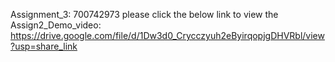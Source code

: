 Assignment_3: 700742973
please click the below link to view the Assign2_Demo_video:
https://drive.google.com/file/d/1Dw3d0_Crycczyuh2eByirqopjgDHVRbl/view?usp=share_link
